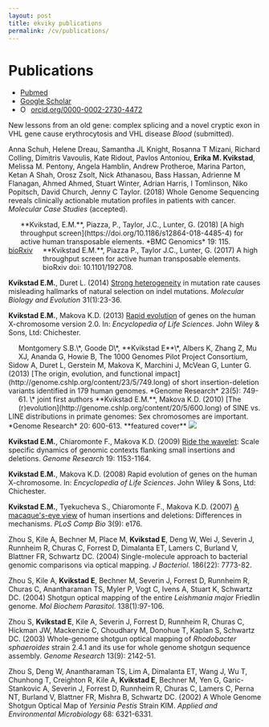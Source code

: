 ```yaml
---
layout: post
title: ekviky publications 
permalink: /cv/publications/
---
```


# Publications 

<ul class="pubs">
<li><a href="https://www.ncbi.nlm.nih.gov/pubmed/?term=Kvikstad+E">
	<i class="ai ai-pubmed-square" ai-3x aria-hidden="true"></i> Pubmed
</a></li>
<li><a href="https://scholar.google.co.uk/citations?user=uMVdpNsAAAAJ&hl=en&oi=ao">
	<i class="ai ai-google-scholar-square" ai-3x aria-hidden="true"></i> Google Scholar
</a></li>
<li><a href="https://orcid.org/0000-0002-2730-4472" target="orcid.widget" rel="noopener noreferrer" style="vertical-align:top;"><img src="https://orcid.org/sites/default/files/images/orcid_16x16.png" style="width:1em;margin-right:.5em;" alt="ORCID iD icon">orcid.org/0000-0002-2730-4472</a></li>
</ul>

New lessons from an old gene: complex splicing and a novel cryptic exon in VHL gene cause erythrocytosis and VHL disease *Blood* (submitted).

Anna Schuh, Helene Dreau, Samantha JL Knight, Rosanna T Mizani, Richard Colling, Dimitris Vavoulis, Kate Ridout, Pavlos Antoniou, **Erika M. Kvikstad**, Melissa M. Pentony, Angela Hamblin, Andrew Protheroe, Marina Parton, Ketan A Shah, Orosz Zsolt, Nick Athanasou, Bass Hassan, Adrienne M Flanagan, Ahmed Ahmed, Stuart Winter, Adrian Harris, I Tomlinson, Niko Popitsch, David Church, Jenny C Taylor. (2018) Whole Genome Sequencing reveals clinically actionable mutation profiles in patients with cancer. *Molecular Case Studies* (accepted).  


<script type="text/javascript" src="https://d1bxh8uas1mnw7.cloudfront.net/assets/embed.js"></script>
<div style="float:left;padding: 0 20px 20px 0;" class="altmetric-embed" data-badge-type="donut" data-altmetric-id="32562055">&nbsp;</div>
**Kvikstad, E.M.**, Piazza, P., Taylor, J.C., Lunter, G. (2018) [A high throughput screen](https://doi.org/10.1186/s12864-018-4485-4) for active human transposable elements. *BMC Genomics* 19: 115.   

<div style="float:left;padding: 0 20px 20px 0;">
<a href="https://www.biorxiv.org/content/early/2017/09/22/192708">
	<i class="ai ai-biorxiv-square" ai-55555x aria-hidden="true"></i> bioRxiv
</a></div>
**Kvikstad E.M.**, Piazza P., Taylor J.C., Lunter, G. (2017) A high throughput screen for active human transposable elements. bioRxiv doi: 10.1101/192708.

**Kvikstad E.M.**, Duret L. (2014) [Strong heterogeneity](https://academic.oup.com/mbe/article-lookup/doi/10.1093/molbev/mst185) in mutation rate causes misleading hallmarks of natural selection on indel mutations. *Molecular Biology and Evolution* 31(1):23-36.  

**Kvikstad E.M.**, Makova K.D. (2013) [Rapid evolution](http://onlinelibrary.wiley.com/doi/10.1002/9780470015902.a0020858.pub2/abstract?userIsAuthenticated=false&deniedAccessCustomisedMessage=) of genes on the human X-chromosome version 2.0. In: *Encyclopedia of Life Sciences*. John Wiley & Sons, Ltd: Chichester.  

<div style="float:left;padding: 0 20px 20px 0;" data-badge-popover="right" data-badge-type="medium-donut" data-doi=" 	10.1101/gr.148718.112" data-hide-no-mentions="true" class="altmetric-embed"></div>
Montgomery S.B.\*, Goode D\*, **Kvikstad E**\*, Albers K, Zhang Z, Mu XJ, Ananda G, Howie B, The 1000 Genomes Pilot Project Consortium, Sidow A, Duret L, Gerstein M, Makova K, Marchini J, McVean G, Lunter G. (2013) [The origin, evolution, and functional impact](http://genome.cshlp.org/content/23/5/749.long) of short insertion-deletion variants identified in 179 human genomes. *Genome Research* 23(5): 749-61. \* joint first authors  

<div style="float:left;padding: 0 20px 20px 0;" data-badge-popover="right" data-badge-type="medium-donut" data-doi="10.1101/gr.099044.109 " data-hide-no-mentions="true" class="altmetric-embed"></div>
**Kvikstad E.M.**, Makova K.D. (2010) [The (r)evolution](http://genome.cshlp.org/content/20/5/600.long) of SINE vs. LINE distributions in primate genomes: Sex chromosomes are important. *Genome Research* 20: 600-613. **featured cover**  
<a href="http://genome.cshlp.org/content/20/5.cover-expansion">
<img src="http://genome.cshlp.org/content/20/5/F1.medium.gif">
</a>


**Kvikstad E.M.**, Chiaromonte F., Makova K.D. (2009) [Ride the wavelet](http://genome.cshlp.org/content/19/7/1153.long): Scale specific dynamics of genomic contexts flanking small insertions and deletions. *Genome Research* 19: 1153-1164.  

**Kvikstad E.M.**, Makova K.D. (2008) Rapid evolution of genes on the human X-chromosome. In: *Encyclopedia of Life Sciences*. John Wiley & Sons, Ltd: Chichester.  

**Kvikstad E.M.**, Tyekucheva S., Chiaromonte F., Makova K.D. (2007) [A macaque's-eye view](http://journals.plos.org/ploscompbiol/article?id=10.1371/journal.pcbi.0030176) of human insertions and deletions: Differences in mechanisms. *PLoS Comp Bio* 3(9): e176.  

Zhou S, Kile A, Bechner M, Place M, **Kvikstad E**, Deng W, Wei J, Severin J, Runnheim R, Churas C, Forrest D, Dimalanta ET, Lamers C, Burland V, Blattner FR, Schwartz DC. (2004) Single-molecule approach to bacterial genomic comparisons via optical mapping. *J Bacteriol*. 186(22): 7773-82. 

Zhou S, Kile A, **Kvikstad E**, Bechner M, Severin J, Forrest D, Runnheim R, Churas C, Anantharaman TS, Myler P, Vogt C, Ivens A, Stuart K, Schwartz DC. (2004) Shotgun optical mapping of the entire *Leishmania major* Friedlin genome. *Mol Biochem Parasitol*. 138(1):97-106.  

Zhou S, **Kvikstad E**, Kile A, Severin J, Forrest D, Runnheim R, Churas C, Hickman JW, Mackenzie C, Choudhary M, Donohue T, Kaplan S, Schwartz DC. (2003) Whole-genome shotgun optical mapping of *Rhodobacter sphaeroides* strain 2.4.1 and its use for whole genome shotgun sequence assembly. *Genome Research* 13(9): 2142-51.  

Zhou S, Deng W, Anantharaman TS, Lim A, Dimalanta ET, Wang J, Wu T, Chunhong T, Creighton R, Kile A, **Kvikstad E**, Bechner M, Yen G, Garic-Stankovic A, Severin J, Forrest D, Runnheim R, Churas C, Lamers C, Perna NT, Burland V, Blattner FR, Mishra B, Schwartz DC. (2002) A Whole Genome Shotgun Optical Map of *Yersinia Pestis* Strain KIM. *Applied and Environmental Microbiology* 68: 6321-6331.  

